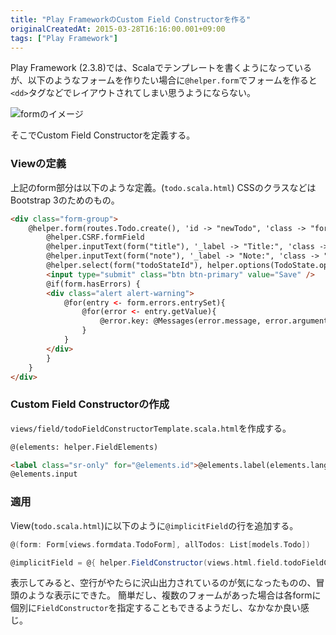 ```yaml
---
title: "Play FrameworkのCustom Field Constructorを作る"
originalCreatedAt: 2015-03-28T16:16:00.001+09:00
tags: ["Play Framework"]
---
```

Play Framework (2.3.8)では、Scalaでテンプレートを書くようになっているが、以下のようなフォームを作りたい場合に`@helper.form`でフォームを作ると`<dd>`タグなどでレイアウトされてしまい思うようにならない。

![formのイメージ](/img/2015-03-play-frameworkcustom-field-constructor_1.png "Screenshot 2015-03-28 16.03.14.png")

そこでCustom Field Constructorを定義する。

<!--more-->

### Viewの定義

上記のform部分は以下のような定義。(`todo.scala.html`)
CSSのクラスなどはBootstrap 3のためのもの。

```html
<div class="form-group">
    @helper.form(routes.Todo.create(), 'id -> "newTodo", 'class -> "form-inline") {
        @helper.CSRF.formField
        @helper.inputText(form("title"), '_label -> "Title:", 'class -> "form-control", 'placeholder -> "Title")
        @helper.inputText(form("note"), '_label -> "Note:", 'class -> "form-control", 'placeholder -> "Note")
        @helper.select(form("todoStateId"), helper.options(TodoState.options), '_label -> "Status:", 'class -> "form-control")
        <input type="submit" class="btn btn-primary" value="Save" />
        @if(form.hasErrors) {
        <div class="alert alert-warning">
            @for(entry <- form.errors.entrySet){
                @for(error <- entry.getValue){
                    @error.key: @Messages(error.message, error.arguments)
                }
            }
        </div>
        }
    }
</div>
```

### Custom Field Constructorの作成

`views/field/todoFieldConstructorTemplate.scala.html`を作成する。

```html
@(elements: helper.FieldElements)

<label class="sr-only" for="@elements.id">@elements.label(elements.lang)</label>
@elements.input
```

### 適用

View(`todo.scala.html`)に以下のように`@implicitField`の行を追加する。

```scala
@(form: Form[views.formdata.TodoForm], allTodos: List[models.Todo])

@implicitField = @{ helper.FieldConstructor(views.html.field.todoFieldConstructorTemplate.f) }
```

表示してみると、空行がやたらに沢山出力されているのが気になったものの、冒頭のような表示にできた。
簡単だし、複数のフォームがあった場合は各formに個別に`FieldConstructor`を指定することもできるようだし、なかなか良い感じ。
